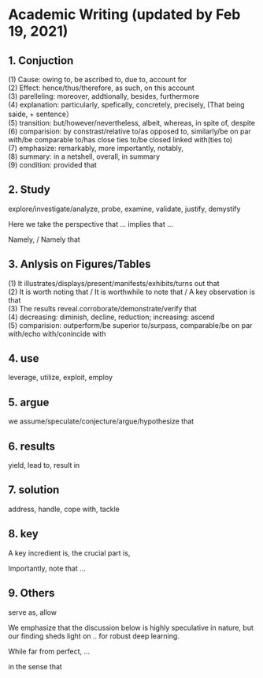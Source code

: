 # Academic Writing (updated by Feb 19, 2021)

## 1. Conjuction
(1) Cause: owing to, be ascribed to, due to, account for  
(2) Effect: hence/thus/therefore, as such, on this account  
(3) parelleling: moreover, addtionally, besides, furthermore  
(4) explanation: particularly, spefically, concretely, precisely, (That being saide, + sentence）  
(5) transition: but/however/nevertheless,  albeit, whereas, in spite of, despite  
(6) comparision: by constrast/relative to/as opposed to, similarly/be on par with/be comparable to/has close ties to/be closed linked with(ties to)  
(7) emphasize: remarkably, more importantly, notably,   
(8) summary: in a netshell, overall, in summary  
(9) condition: provided that  

## 2. Study
explore/investigate/analyze, probe, examine, validate, justify, demystify  

Here we take the perspective that ... implies that ...

Namely, / Namely that

## 3. Anlysis on Figures/Tables  
(1) It illustrates/displays/present/manifests/exhibits/turns out that  
(2) It is worth noting that / It is worthwhile to note that / A key observation is that  
(3) The results reveal.corroborate/demonstrate/verify that  
(4) decreasing: diminish, decline, reduction; increasing: ascend  
(5) comparision: outperform/be superior to/surpass, comparable/be on par with/echo with/conincide with

## 4. use
leverage, utilize, exploit, employ

## 5. argue 
we assume/speculate/conjecture/argue/hypothesize that

## 6. results 
yield, lead to, result in

## 7. solution
address, handle, cope with, tackle

## 8. key 
A key incredient is, the crucial part is, 

Importantly, note that ...

## 9. Others
serve as, allow

We emphasize that the discussion below is highly speculative in nature, but our finding sheds light on .. for robust deep learning.

While far from perfect, ...

in the sense that




